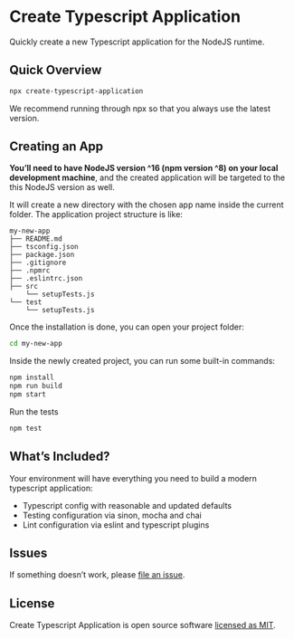# Create Typescript Application

Quickly create a new Typescript application for the NodeJS runtime.

## Quick Overview

```sh
npx create-typescript-application
```

We recommend running through npx so that you always use the latest version.

## Creating an App

**You’ll need to have NodeJS version ^16 (npm version ^8) on your local development machine**, and the created application will be targeted to the this NodeJS version as well.

It will create a new directory with the chosen app name inside the current folder. The application project structure is like:

```
my-new-app
├── README.md
├── tsconfig.json
├── package.json
├── .gitignore
├── .npmrc
├── .eslintrc.json
├── src
    └── setupTests.js
└── test
    └── setupTests.js
```

Once the installation is done, you can open your project folder:

```sh
cd my-new-app
```

Inside the newly created project, you can run some built-in commands:

```sh
npm install
npm run build
npm start
```

Run the tests

```sh
npm test
```

## What’s Included?

Your environment will have everything you need to build a modern typescript application:

- Typescript config with reasonable and updated defaults
- Testing configuration via sinon, mocha and chai
- Lint configuration via eslint and typescript plugins

## Issues

If something doesn’t work, please [file an issue](https://github.com/allisonmachado/create-typescript-application/issues/new).<br>

## License

Create Typescript Application is open source software [licensed as MIT](https://github.com/allisonmachado/create-typescript-application/blob/main/LICENSE).
